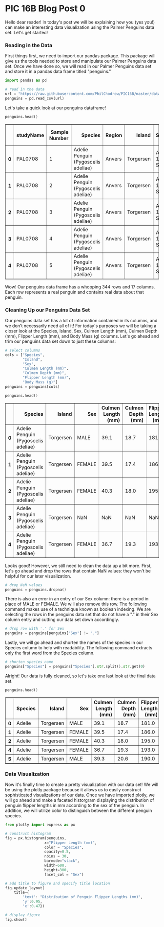 # PIC 16B Blog Post 0

Hello dear reader! In today's post we will be explaining how you (yes you!) can make an interesting data visualization using the Palmer Penguins data set. Let's get started!

### Reading in the Data
First things first, we need to import our pandas package. This package will give us the tools needed to store and manipulate our Palmer Penguins data set. Once we have done so, we will read in our Palmer Penguins data set and store it in a pandas data frame titled "penguins."


```python
import pandas as pd

# read in the data
url = "https://raw.githubusercontent.com/PhilChodrow/PIC16B/master/datasets/palmer_penguins.csv"
penguins = pd.read_csv(url)
```

Let's take a quick look at our penguins dataframe!


```python
penguins.head()
```




<div>
<style scoped>
    .dataframe tbody tr th:only-of-type {
        vertical-align: middle;
    }

    .dataframe tbody tr th {
        vertical-align: top;
    }

    .dataframe thead th {
        text-align: right;
    }
</style>
<table border="1" class="dataframe">
  <thead>
    <tr style="text-align: right;">
      <th></th>
      <th>studyName</th>
      <th>Sample Number</th>
      <th>Species</th>
      <th>Region</th>
      <th>Island</th>
      <th>Stage</th>
      <th>Individual ID</th>
      <th>Clutch Completion</th>
      <th>Date Egg</th>
      <th>Culmen Length (mm)</th>
      <th>Culmen Depth (mm)</th>
      <th>Flipper Length (mm)</th>
      <th>Body Mass (g)</th>
      <th>Sex</th>
      <th>Delta 15 N (o/oo)</th>
      <th>Delta 13 C (o/oo)</th>
      <th>Comments</th>
    </tr>
  </thead>
  <tbody>
    <tr>
      <th>0</th>
      <td>PAL0708</td>
      <td>1</td>
      <td>Adelie Penguin (Pygoscelis adeliae)</td>
      <td>Anvers</td>
      <td>Torgersen</td>
      <td>Adult, 1 Egg Stage</td>
      <td>N1A1</td>
      <td>Yes</td>
      <td>11/11/07</td>
      <td>39.1</td>
      <td>18.7</td>
      <td>181.0</td>
      <td>3750.0</td>
      <td>MALE</td>
      <td>NaN</td>
      <td>NaN</td>
      <td>Not enough blood for isotopes.</td>
    </tr>
    <tr>
      <th>1</th>
      <td>PAL0708</td>
      <td>2</td>
      <td>Adelie Penguin (Pygoscelis adeliae)</td>
      <td>Anvers</td>
      <td>Torgersen</td>
      <td>Adult, 1 Egg Stage</td>
      <td>N1A2</td>
      <td>Yes</td>
      <td>11/11/07</td>
      <td>39.5</td>
      <td>17.4</td>
      <td>186.0</td>
      <td>3800.0</td>
      <td>FEMALE</td>
      <td>8.94956</td>
      <td>-24.69454</td>
      <td>NaN</td>
    </tr>
    <tr>
      <th>2</th>
      <td>PAL0708</td>
      <td>3</td>
      <td>Adelie Penguin (Pygoscelis adeliae)</td>
      <td>Anvers</td>
      <td>Torgersen</td>
      <td>Adult, 1 Egg Stage</td>
      <td>N2A1</td>
      <td>Yes</td>
      <td>11/16/07</td>
      <td>40.3</td>
      <td>18.0</td>
      <td>195.0</td>
      <td>3250.0</td>
      <td>FEMALE</td>
      <td>8.36821</td>
      <td>-25.33302</td>
      <td>NaN</td>
    </tr>
    <tr>
      <th>3</th>
      <td>PAL0708</td>
      <td>4</td>
      <td>Adelie Penguin (Pygoscelis adeliae)</td>
      <td>Anvers</td>
      <td>Torgersen</td>
      <td>Adult, 1 Egg Stage</td>
      <td>N2A2</td>
      <td>Yes</td>
      <td>11/16/07</td>
      <td>NaN</td>
      <td>NaN</td>
      <td>NaN</td>
      <td>NaN</td>
      <td>NaN</td>
      <td>NaN</td>
      <td>NaN</td>
      <td>Adult not sampled.</td>
    </tr>
    <tr>
      <th>4</th>
      <td>PAL0708</td>
      <td>5</td>
      <td>Adelie Penguin (Pygoscelis adeliae)</td>
      <td>Anvers</td>
      <td>Torgersen</td>
      <td>Adult, 1 Egg Stage</td>
      <td>N3A1</td>
      <td>Yes</td>
      <td>11/16/07</td>
      <td>36.7</td>
      <td>19.3</td>
      <td>193.0</td>
      <td>3450.0</td>
      <td>FEMALE</td>
      <td>8.76651</td>
      <td>-25.32426</td>
      <td>NaN</td>
    </tr>
  </tbody>
</table>
</div>



Wow! Our penguins data frame has a whopping 344 rows and 17 columns. Each row represents a real penguin and contains real data about that penguin. 

### Cleaning Up our Penguins Data Set

Our penguins data set has a lot of information contained in its columns, and we don't necessarily need all of it! For today's purposes we will be taking a closer look at the Species, Island, Sex, Culmen Length (mm), Culmen Depth (mm), Flipper Length (mm), and Body Mass (g) columns. Let's go ahead and trim our penguins data set down to just these columns:


```python
# select columns
cols = ["Species", 
        "Island", 
        "Sex", 
        "Culmen Length (mm)", 
        "Culmen Depth (mm)", 
        "Flipper Length (mm)", 
        "Body Mass (g)"]
penguins = penguins[cols]

penguins.head()
```




<div>
<style scoped>
    .dataframe tbody tr th:only-of-type {
        vertical-align: middle;
    }

    .dataframe tbody tr th {
        vertical-align: top;
    }

    .dataframe thead th {
        text-align: right;
    }
</style>
<table border="1" class="dataframe">
  <thead>
    <tr style="text-align: right;">
      <th></th>
      <th>Species</th>
      <th>Island</th>
      <th>Sex</th>
      <th>Culmen Length (mm)</th>
      <th>Culmen Depth (mm)</th>
      <th>Flipper Length (mm)</th>
      <th>Body Mass (g)</th>
    </tr>
  </thead>
  <tbody>
    <tr>
      <th>0</th>
      <td>Adelie Penguin (Pygoscelis adeliae)</td>
      <td>Torgersen</td>
      <td>MALE</td>
      <td>39.1</td>
      <td>18.7</td>
      <td>181.0</td>
      <td>3750.0</td>
    </tr>
    <tr>
      <th>1</th>
      <td>Adelie Penguin (Pygoscelis adeliae)</td>
      <td>Torgersen</td>
      <td>FEMALE</td>
      <td>39.5</td>
      <td>17.4</td>
      <td>186.0</td>
      <td>3800.0</td>
    </tr>
    <tr>
      <th>2</th>
      <td>Adelie Penguin (Pygoscelis adeliae)</td>
      <td>Torgersen</td>
      <td>FEMALE</td>
      <td>40.3</td>
      <td>18.0</td>
      <td>195.0</td>
      <td>3250.0</td>
    </tr>
    <tr>
      <th>3</th>
      <td>Adelie Penguin (Pygoscelis adeliae)</td>
      <td>Torgersen</td>
      <td>NaN</td>
      <td>NaN</td>
      <td>NaN</td>
      <td>NaN</td>
      <td>NaN</td>
    </tr>
    <tr>
      <th>4</th>
      <td>Adelie Penguin (Pygoscelis adeliae)</td>
      <td>Torgersen</td>
      <td>FEMALE</td>
      <td>36.7</td>
      <td>19.3</td>
      <td>193.0</td>
      <td>3450.0</td>
    </tr>
  </tbody>
</table>
</div>



Looks good! However, we still need to clean the data up a bit more. First, let's go ahead and drop the rows that contain NaN values: they won't be helpful for our later visualization.


```python
# drop NaN values
penguins = penguins.dropna()
```

There is also an error in an entry of our Sex column: there is a period in place of MALE or FEMALE. We will also remove this row. The following command makes use of a technique known as boolean indexing. We are selecting the rows in the penguins data set that do not have a "." in their Sex column entry and cutting our data set down accordingly.


```python
# drop row with '.' for Sex
penguins = penguins[penguins["Sex"] != "."]
```

Lastly, we will go ahead and shorten the names of the species in our Species column to help with readability. The following command extracts only the first word from the Species column.


```python
# shorten species name
penguins["Species"] = penguins["Species"].str.split().str.get(0)
```

Alright! Our data is fully cleaned, so let's take one last look at the final data set.


```python
penguins.head()
```




<div>
<style scoped>
    .dataframe tbody tr th:only-of-type {
        vertical-align: middle;
    }

    .dataframe tbody tr th {
        vertical-align: top;
    }

    .dataframe thead th {
        text-align: right;
    }
</style>
<table border="1" class="dataframe">
  <thead>
    <tr style="text-align: right;">
      <th></th>
      <th>Species</th>
      <th>Island</th>
      <th>Sex</th>
      <th>Culmen Length (mm)</th>
      <th>Culmen Depth (mm)</th>
      <th>Flipper Length (mm)</th>
      <th>Body Mass (g)</th>
    </tr>
  </thead>
  <tbody>
    <tr>
      <th>0</th>
      <td>Adelie</td>
      <td>Torgersen</td>
      <td>MALE</td>
      <td>39.1</td>
      <td>18.7</td>
      <td>181.0</td>
      <td>3750.0</td>
    </tr>
    <tr>
      <th>1</th>
      <td>Adelie</td>
      <td>Torgersen</td>
      <td>FEMALE</td>
      <td>39.5</td>
      <td>17.4</td>
      <td>186.0</td>
      <td>3800.0</td>
    </tr>
    <tr>
      <th>2</th>
      <td>Adelie</td>
      <td>Torgersen</td>
      <td>FEMALE</td>
      <td>40.3</td>
      <td>18.0</td>
      <td>195.0</td>
      <td>3250.0</td>
    </tr>
    <tr>
      <th>4</th>
      <td>Adelie</td>
      <td>Torgersen</td>
      <td>FEMALE</td>
      <td>36.7</td>
      <td>19.3</td>
      <td>193.0</td>
      <td>3450.0</td>
    </tr>
    <tr>
      <th>5</th>
      <td>Adelie</td>
      <td>Torgersen</td>
      <td>MALE</td>
      <td>39.3</td>
      <td>20.6</td>
      <td>190.0</td>
      <td>3650.0</td>
    </tr>
  </tbody>
</table>
</div>



### Data Visualization

Now it's finally time to create a pretty visualization with our data set! We will be using the plotly package because it allows us to easily construct sophisticated visualizations of our data. Once we have imported plotly, we will go ahead and make a faceted historgram displaying the distribution of penguin flipper lengths in mm according to the sex of the penguin. In addition, we will utilize color to distinguish between the different penguin species. 


```python
from plotly import express as px

# construct histogram
fig = px.histogram(penguins,
                  x="Flipper Length (mm)",
                  color = "Species",
                  opacity=0.5,
                  nbins = 30,
                  barmode="stack",
                  width=600,
                  height=300,
                  facet_col = "Sex")

# add title to figure and specify title location
fig.update_layout(
    title={
        'text': "Distribution of Penguin Flipper Lengths (mm)",
        'y':0.95,
        'x':0.47})

# display figure
fig.show()
```


<div>                            <div id="84b445dd-6e20-4899-8066-f2718eb340e3" class="plotly-graph-div" style="height:300px; width:600px;"></div>            <script type="text/javascript">                require(["plotly"], function(Plotly) {                    window.PLOTLYENV=window.PLOTLYENV || {};                                    if (document.getElementById("84b445dd-6e20-4899-8066-f2718eb340e3")) {                    Plotly.newPlot(                        "84b445dd-6e20-4899-8066-f2718eb340e3",                        [{"alignmentgroup":"True","bingroup":"x","hovertemplate":"Species=Adelie<br>Sex=MALE<br>Flipper Length (mm)=%{x}<br>count=%{y}<extra></extra>","legendgroup":"Adelie","marker":{"color":"#636efa","opacity":0.5,"pattern":{"shape":""}},"name":"Adelie","nbinsx":30,"offsetgroup":"Adelie","orientation":"v","showlegend":true,"type":"histogram","x":[181.0,190.0,195.0,191.0,198.0,197.0,194.0,180.0,185.0,180.0,183.0,180.0,178.0,184.0,196.0,190.0,184.0,195.0,196.0,190.0,182.0,191.0,188.0,200.0,191.0,193.0,194.0,195.0,192.0,192.0,188.0,198.0,190.0,197.0,195.0,184.0,195.0,196.0,193.0,194.0,190.0,189.0,205.0,186.0,208.0,196.0,192.0,203.0,190.0,184.0,190.0,197.0,191.0,197.0,196.0,199.0,189.0,198.0,202.0,199.0,195.0,210.0,197.0,199.0,190.0,200.0,193.0,187.0,190.0,185.0,190.0,193.0,201.0],"xaxis":"x","yaxis":"y"},{"alignmentgroup":"True","bingroup":"x","hovertemplate":"Species=Adelie<br>Sex=FEMALE<br>Flipper Length (mm)=%{x}<br>count=%{y}<extra></extra>","legendgroup":"Adelie","marker":{"color":"#636efa","opacity":0.5,"pattern":{"shape":""}},"name":"Adelie","nbinsx":30,"offsetgroup":"Adelie","orientation":"v","showlegend":false,"type":"histogram","x":[186.0,195.0,193.0,181.0,182.0,185.0,195.0,184.0,174.0,189.0,187.0,187.0,172.0,178.0,188.0,195.0,180.0,181.0,182.0,186.0,185.0,190.0,186.0,190.0,187.0,186.0,181.0,185.0,185.0,184.0,195.0,190.0,190.0,196.0,190.0,191.0,187.0,189.0,187.0,191.0,189.0,190.0,202.0,185.0,187.0,190.0,178.0,192.0,183.0,193.0,199.0,181.0,198.0,193.0,191.0,188.0,189.0,187.0,176.0,186.0,191.0,191.0,190.0,193.0,187.0,191.0,185.0,193.0,188.0,192.0,184.0,195.0,187.0],"xaxis":"x2","yaxis":"y2"},{"alignmentgroup":"True","bingroup":"x","hovertemplate":"Species=Chinstrap<br>Sex=MALE<br>Flipper Length (mm)=%{x}<br>count=%{y}<extra></extra>","legendgroup":"Chinstrap","marker":{"color":"#EF553B","opacity":0.5,"pattern":{"shape":""}},"name":"Chinstrap","nbinsx":30,"offsetgroup":"Chinstrap","orientation":"v","showlegend":true,"type":"histogram","x":[196.0,193.0,197.0,197.0,198.0,194.0,201.0,201.0,197.0,195.0,191.0,193.0,197.0,200.0,205.0,201.0,203.0,195.0,210.0,205.0,210.0,196.0,201.0,212.0,187.0,201.0,203.0,197.0,203.0,202.0,206.0,207.0,193.0,210.0],"xaxis":"x","yaxis":"y"},{"alignmentgroup":"True","bingroup":"x","hovertemplate":"Species=Chinstrap<br>Sex=FEMALE<br>Flipper Length (mm)=%{x}<br>count=%{y}<extra></extra>","legendgroup":"Chinstrap","marker":{"color":"#EF553B","opacity":0.5,"pattern":{"shape":""}},"name":"Chinstrap","nbinsx":30,"offsetgroup":"Chinstrap","orientation":"v","showlegend":false,"type":"histogram","x":[192.0,188.0,198.0,178.0,195.0,193.0,185.0,190.0,181.0,190.0,181.0,187.0,195.0,200.0,191.0,187.0,187.0,199.0,195.0,192.0,187.0,196.0,196.0,190.0,198.0,199.0,193.0,187.0,191.0,194.0,189.0,195.0,202.0,198.0],"xaxis":"x2","yaxis":"y2"},{"alignmentgroup":"True","bingroup":"x","hovertemplate":"Species=Gentoo<br>Sex=MALE<br>Flipper Length (mm)=%{x}<br>count=%{y}<extra></extra>","legendgroup":"Gentoo","marker":{"color":"#00cc96","opacity":0.5,"pattern":{"shape":""}},"name":"Gentoo","nbinsx":30,"offsetgroup":"Gentoo","orientation":"v","showlegend":true,"type":"histogram","x":[230.0,218.0,215.0,219.0,215.0,216.0,213.0,217.0,221.0,222.0,218.0,215.0,215.0,215.0,220.0,222.0,230.0,220.0,219.0,208.0,225.0,216.0,222.0,225.0,215.0,220.0,225.0,220.0,220.0,224.0,221.0,231.0,230.0,229.0,223.0,221.0,221.0,230.0,220.0,223.0,221.0,224.0,228.0,218.0,230.0,228.0,224.0,226.0,216.0,225.0,228.0,228.0,215.0,219.0,209.0,229.0,230.0,230.0,222.0,222.0,213.0],"xaxis":"x","yaxis":"y"},{"alignmentgroup":"True","bingroup":"x","hovertemplate":"Species=Gentoo<br>Sex=FEMALE<br>Flipper Length (mm)=%{x}<br>count=%{y}<extra></extra>","legendgroup":"Gentoo","marker":{"color":"#00cc96","opacity":0.5,"pattern":{"shape":""}},"name":"Gentoo","nbinsx":30,"offsetgroup":"Gentoo","orientation":"v","showlegend":false,"type":"histogram","x":[211.0,210.0,210.0,211.0,209.0,214.0,214.0,210.0,210.0,209.0,215.0,213.0,215.0,210.0,209.0,207.0,220.0,213.0,208.0,208.0,210.0,217.0,210.0,213.0,210.0,210.0,217.0,208.0,208.0,208.0,214.0,219.0,220.0,216.0,217.0,216.0,209.0,215.0,212.0,212.0,212.0,218.0,212.0,218.0,212.0,214.0,222.0,203.0,219.0,215.0,210.0,208.0,216.0,213.0,217.0,214.0,215.0,212.0],"xaxis":"x2","yaxis":"y2"}],                        {"annotations":[{"font":{},"showarrow":false,"text":"Sex=MALE","x":0.245,"xanchor":"center","xref":"paper","y":1.0,"yanchor":"bottom","yref":"paper"},{"font":{},"showarrow":false,"text":"Sex=FEMALE","x":0.755,"xanchor":"center","xref":"paper","y":1.0,"yanchor":"bottom","yref":"paper"}],"barmode":"stack","height":300,"legend":{"title":{"text":"Species"},"tracegroupgap":0},"margin":{"t":60},"template":{"data":{"bar":[{"error_x":{"color":"#2a3f5f"},"error_y":{"color":"#2a3f5f"},"marker":{"line":{"color":"#E5ECF6","width":0.5},"pattern":{"fillmode":"overlay","size":10,"solidity":0.2}},"type":"bar"}],"barpolar":[{"marker":{"line":{"color":"#E5ECF6","width":0.5},"pattern":{"fillmode":"overlay","size":10,"solidity":0.2}},"type":"barpolar"}],"carpet":[{"aaxis":{"endlinecolor":"#2a3f5f","gridcolor":"white","linecolor":"white","minorgridcolor":"white","startlinecolor":"#2a3f5f"},"baxis":{"endlinecolor":"#2a3f5f","gridcolor":"white","linecolor":"white","minorgridcolor":"white","startlinecolor":"#2a3f5f"},"type":"carpet"}],"choropleth":[{"colorbar":{"outlinewidth":0,"ticks":""},"type":"choropleth"}],"contour":[{"colorbar":{"outlinewidth":0,"ticks":""},"colorscale":[[0.0,"#0d0887"],[0.1111111111111111,"#46039f"],[0.2222222222222222,"#7201a8"],[0.3333333333333333,"#9c179e"],[0.4444444444444444,"#bd3786"],[0.5555555555555556,"#d8576b"],[0.6666666666666666,"#ed7953"],[0.7777777777777778,"#fb9f3a"],[0.8888888888888888,"#fdca26"],[1.0,"#f0f921"]],"type":"contour"}],"contourcarpet":[{"colorbar":{"outlinewidth":0,"ticks":""},"type":"contourcarpet"}],"heatmap":[{"colorbar":{"outlinewidth":0,"ticks":""},"colorscale":[[0.0,"#0d0887"],[0.1111111111111111,"#46039f"],[0.2222222222222222,"#7201a8"],[0.3333333333333333,"#9c179e"],[0.4444444444444444,"#bd3786"],[0.5555555555555556,"#d8576b"],[0.6666666666666666,"#ed7953"],[0.7777777777777778,"#fb9f3a"],[0.8888888888888888,"#fdca26"],[1.0,"#f0f921"]],"type":"heatmap"}],"heatmapgl":[{"colorbar":{"outlinewidth":0,"ticks":""},"colorscale":[[0.0,"#0d0887"],[0.1111111111111111,"#46039f"],[0.2222222222222222,"#7201a8"],[0.3333333333333333,"#9c179e"],[0.4444444444444444,"#bd3786"],[0.5555555555555556,"#d8576b"],[0.6666666666666666,"#ed7953"],[0.7777777777777778,"#fb9f3a"],[0.8888888888888888,"#fdca26"],[1.0,"#f0f921"]],"type":"heatmapgl"}],"histogram":[{"marker":{"pattern":{"fillmode":"overlay","size":10,"solidity":0.2}},"type":"histogram"}],"histogram2d":[{"colorbar":{"outlinewidth":0,"ticks":""},"colorscale":[[0.0,"#0d0887"],[0.1111111111111111,"#46039f"],[0.2222222222222222,"#7201a8"],[0.3333333333333333,"#9c179e"],[0.4444444444444444,"#bd3786"],[0.5555555555555556,"#d8576b"],[0.6666666666666666,"#ed7953"],[0.7777777777777778,"#fb9f3a"],[0.8888888888888888,"#fdca26"],[1.0,"#f0f921"]],"type":"histogram2d"}],"histogram2dcontour":[{"colorbar":{"outlinewidth":0,"ticks":""},"colorscale":[[0.0,"#0d0887"],[0.1111111111111111,"#46039f"],[0.2222222222222222,"#7201a8"],[0.3333333333333333,"#9c179e"],[0.4444444444444444,"#bd3786"],[0.5555555555555556,"#d8576b"],[0.6666666666666666,"#ed7953"],[0.7777777777777778,"#fb9f3a"],[0.8888888888888888,"#fdca26"],[1.0,"#f0f921"]],"type":"histogram2dcontour"}],"mesh3d":[{"colorbar":{"outlinewidth":0,"ticks":""},"type":"mesh3d"}],"parcoords":[{"line":{"colorbar":{"outlinewidth":0,"ticks":""}},"type":"parcoords"}],"pie":[{"automargin":true,"type":"pie"}],"scatter":[{"marker":{"colorbar":{"outlinewidth":0,"ticks":""}},"type":"scatter"}],"scatter3d":[{"line":{"colorbar":{"outlinewidth":0,"ticks":""}},"marker":{"colorbar":{"outlinewidth":0,"ticks":""}},"type":"scatter3d"}],"scattercarpet":[{"marker":{"colorbar":{"outlinewidth":0,"ticks":""}},"type":"scattercarpet"}],"scattergeo":[{"marker":{"colorbar":{"outlinewidth":0,"ticks":""}},"type":"scattergeo"}],"scattergl":[{"marker":{"colorbar":{"outlinewidth":0,"ticks":""}},"type":"scattergl"}],"scattermapbox":[{"marker":{"colorbar":{"outlinewidth":0,"ticks":""}},"type":"scattermapbox"}],"scatterpolar":[{"marker":{"colorbar":{"outlinewidth":0,"ticks":""}},"type":"scatterpolar"}],"scatterpolargl":[{"marker":{"colorbar":{"outlinewidth":0,"ticks":""}},"type":"scatterpolargl"}],"scatterternary":[{"marker":{"colorbar":{"outlinewidth":0,"ticks":""}},"type":"scatterternary"}],"surface":[{"colorbar":{"outlinewidth":0,"ticks":""},"colorscale":[[0.0,"#0d0887"],[0.1111111111111111,"#46039f"],[0.2222222222222222,"#7201a8"],[0.3333333333333333,"#9c179e"],[0.4444444444444444,"#bd3786"],[0.5555555555555556,"#d8576b"],[0.6666666666666666,"#ed7953"],[0.7777777777777778,"#fb9f3a"],[0.8888888888888888,"#fdca26"],[1.0,"#f0f921"]],"type":"surface"}],"table":[{"cells":{"fill":{"color":"#EBF0F8"},"line":{"color":"white"}},"header":{"fill":{"color":"#C8D4E3"},"line":{"color":"white"}},"type":"table"}]},"layout":{"annotationdefaults":{"arrowcolor":"#2a3f5f","arrowhead":0,"arrowwidth":1},"autotypenumbers":"strict","coloraxis":{"colorbar":{"outlinewidth":0,"ticks":""}},"colorscale":{"diverging":[[0,"#8e0152"],[0.1,"#c51b7d"],[0.2,"#de77ae"],[0.3,"#f1b6da"],[0.4,"#fde0ef"],[0.5,"#f7f7f7"],[0.6,"#e6f5d0"],[0.7,"#b8e186"],[0.8,"#7fbc41"],[0.9,"#4d9221"],[1,"#276419"]],"sequential":[[0.0,"#0d0887"],[0.1111111111111111,"#46039f"],[0.2222222222222222,"#7201a8"],[0.3333333333333333,"#9c179e"],[0.4444444444444444,"#bd3786"],[0.5555555555555556,"#d8576b"],[0.6666666666666666,"#ed7953"],[0.7777777777777778,"#fb9f3a"],[0.8888888888888888,"#fdca26"],[1.0,"#f0f921"]],"sequentialminus":[[0.0,"#0d0887"],[0.1111111111111111,"#46039f"],[0.2222222222222222,"#7201a8"],[0.3333333333333333,"#9c179e"],[0.4444444444444444,"#bd3786"],[0.5555555555555556,"#d8576b"],[0.6666666666666666,"#ed7953"],[0.7777777777777778,"#fb9f3a"],[0.8888888888888888,"#fdca26"],[1.0,"#f0f921"]]},"colorway":["#636efa","#EF553B","#00cc96","#ab63fa","#FFA15A","#19d3f3","#FF6692","#B6E880","#FF97FF","#FECB52"],"font":{"color":"#2a3f5f"},"geo":{"bgcolor":"white","lakecolor":"white","landcolor":"#E5ECF6","showlakes":true,"showland":true,"subunitcolor":"white"},"hoverlabel":{"align":"left"},"hovermode":"closest","mapbox":{"style":"light"},"paper_bgcolor":"white","plot_bgcolor":"#E5ECF6","polar":{"angularaxis":{"gridcolor":"white","linecolor":"white","ticks":""},"bgcolor":"#E5ECF6","radialaxis":{"gridcolor":"white","linecolor":"white","ticks":""}},"scene":{"xaxis":{"backgroundcolor":"#E5ECF6","gridcolor":"white","gridwidth":2,"linecolor":"white","showbackground":true,"ticks":"","zerolinecolor":"white"},"yaxis":{"backgroundcolor":"#E5ECF6","gridcolor":"white","gridwidth":2,"linecolor":"white","showbackground":true,"ticks":"","zerolinecolor":"white"},"zaxis":{"backgroundcolor":"#E5ECF6","gridcolor":"white","gridwidth":2,"linecolor":"white","showbackground":true,"ticks":"","zerolinecolor":"white"}},"shapedefaults":{"line":{"color":"#2a3f5f"}},"ternary":{"aaxis":{"gridcolor":"white","linecolor":"white","ticks":""},"baxis":{"gridcolor":"white","linecolor":"white","ticks":""},"bgcolor":"#E5ECF6","caxis":{"gridcolor":"white","linecolor":"white","ticks":""}},"title":{"x":0.05},"xaxis":{"automargin":true,"gridcolor":"white","linecolor":"white","ticks":"","title":{"standoff":15},"zerolinecolor":"white","zerolinewidth":2},"yaxis":{"automargin":true,"gridcolor":"white","linecolor":"white","ticks":"","title":{"standoff":15},"zerolinecolor":"white","zerolinewidth":2}}},"title":{"text":"Distribution of Penguin Flipper Lengths (mm)","x":0.47,"y":0.95},"width":600,"xaxis":{"anchor":"y","domain":[0.0,0.49],"title":{"text":"Flipper Length (mm)"}},"xaxis2":{"anchor":"y2","domain":[0.51,1.0],"matches":"x","title":{"text":"Flipper Length (mm)"}},"yaxis":{"anchor":"x","domain":[0.0,1.0],"title":{"text":"count"}},"yaxis2":{"anchor":"x2","domain":[0.0,1.0],"matches":"y","showticklabels":false}},                        {"responsive": true}                    ).then(function(){

var gd = document.getElementById('84b445dd-6e20-4899-8066-f2718eb340e3');
var x = new MutationObserver(function (mutations, observer) {{
        var display = window.getComputedStyle(gd).display;
        if (!display || display === 'none') {{
            console.log([gd, 'removed!']);
            Plotly.purge(gd);
            observer.disconnect();
        }}
}});

// Listen for the removal of the full notebook cells
var notebookContainer = gd.closest('#notebook-container');
if (notebookContainer) {{
    x.observe(notebookContainer, {childList: true});
}}

// Listen for the clearing of the current output cell
var outputEl = gd.closest('.output');
if (outputEl) {{
    x.observe(outputEl, {childList: true});
}}

                        })                };                });            </script>        </div>


### Conclusion

Cool! Our facted histogram demonstrates the distribution of penguin flipper lengths across species and sex. In the above plot, we see that the average flipper length of the Gentoo penguin is larger than the average flipper length of the Adelie and Chinstrap penguin regardless of sex. However, it is difficult to differentiate between the Adelie and Chinstrap species based on flipper length due to their similar measurements. Additionally, it appears that male penguins on average have longer flipper lengths than female penguins regardless of sex. 

This blog post has demonstrated how you can use the Palmer Penguins data set to make an interesting and insightful visualization. Hope you enjoyed, and see you next time!

~ Emma
